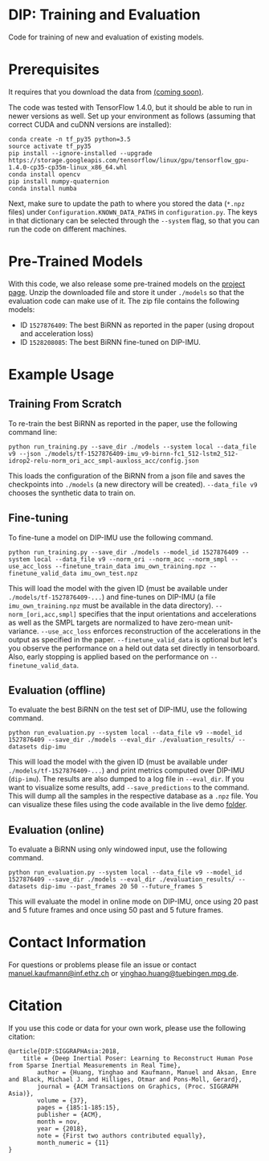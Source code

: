 # DIP: Training and Evaluation
Code for training of new and evaluation of existing models. 

# Prerequisites
It requires that you download the data from [(coming soon)](#).

The code was tested with TensorFlow 1.4.0, but it should be able to run in newer versions as well. Set up your environment as follows (assuming that correct CUDA and cuDNN versions are installed):

```commandline
conda create -n tf_py35 python=3.5
source activate tf_py35
pip install --ignore-installed --upgrade https://storage.googleapis.com/tensorflow/linux/gpu/tensorflow_gpu-1.4.0-cp35-cp35m-linux_x86_64.whl
conda install opencv
pip install numpy-quaternion
conda install numba
```

Next, make sure to update the path to where you stored the data (`*.npz` files) under `Configuration.KNOWN_DATA_PATHS` in `configuration.py`. The keys in that dictionary can be selected through the `--system` flag, so that you can run the code on different machines.

# Pre-Trained Models
With this code, we also release some pre-trained models on the [project page](http://dip.is.tue.mpg.de/pre_download). Unzip the downloaded file and store it under `./models` so that the evaluation code can make use of it. The zip file contains the following models:

- ID `1527876409`: The best BiRNN as reported in the paper (using dropout and acceleration loss)
- ID `1528208085`: The best BiRNN fine-tuned on DIP-IMU.

# Example Usage
## Training From Scratch
To re-train the best BiRNN as reported in the paper, use the following command line:

```commandline
python run_training.py --save_dir ./models --system local --data_file v9 --json ./models/tf-1527876409-imu_v9-birnn-fc1_512-lstm2_512-idrop2-relu-norm_ori_acc_smpl-auxloss_acc/config.json
```

This loads the configuration of the BiRNN from a json file and saves the checkpoints into `./models` (a new directory will be created). `--data_file v9` chooses the synthetic data to train on.

## Fine-tuning
To fine-tune a model on DIP-IMU use the following command.

```commandline
python run_training.py --save_dir ./models --model_id 1527876409 --system local --data_file v9 --norm_ori --norm_acc --norm_smpl --use_acc_loss --finetune_train_data imu_own_training.npz --finetune_valid_data imu_own_test.npz
```

This will load the model with the given ID (must be available under `./models/tf-1527876409-...`) and fine-tunes on DIP-IMU (a file `imu_own_training.npz` must be available in the data directory). `--norm_[ori,acc,smpl]` specifies that the input orientations and accelerations as well as the SMPL targets are normalized to have zero-mean unit-variance. `--use_acc_loss` enforces reconstruction of the accelerations in the output as specified in the paper. `--finetune_valid_data` is optional but let's you observe the performance on a held out data set directly in tensorboard. Also, early stopping is applied based on the performance on `--finetune_valid_data`.

## Evaluation (offline)
To evaluate the best BiRNN on the test set of DIP-IMU, use the following command.

```commandline
python run_evaluation.py --system local --data_file v9 --model_id 1527876409 --save_dir ./models --eval_dir ./evaluation_results/ --datasets dip-imu
```

This will load the model with the given ID (must be available under `./models/tf-1527876409-...`) and print metrics computed over DIP-IMU (`dip-imu`). The results are also dumped to a log file in `--eval_dir`. If you want to visualize some results, add `--save_predictions` to the command. This will dump all the samples in the respective database as a `.npz` file. You can visualize these files using the code available in the live demo [folder](../live_demo).

## Evaluation (online)
To evaluate a BiRNN using only windowed input, use the following command.

```commandline
python run_evaluation.py --system local --data_file v9 --model_id 1527876409 --save_dir ./models --eval_dir ./evaluation_results/ --datasets dip-imu --past_frames 20 50 --future_frames 5
```

This will evaluate the model in online mode on DIP-IMU, once using 20 past and 5 future frames and once using 50 past and 5 future frames.
 
# Contact Information
For questions or problems please file an issue or contact [manuel.kaufmann@inf.ethz.ch](mailto:manuel.kaufmann@inf.ethz.ch) or [yinghao.huang@tuebingen.mpg.de](mailto:yinghao.huang@tuebingen.mpg.de).

# Citation
If you use this code or data for your own work, please use the following citation:

```commandline
@article{DIP:SIGGRAPHAsia:2018,
	title = {Deep Inertial Poser: Learning to Reconstruct Human Pose from Sparse Inertial Measurements in Real Time},
    	author = {Huang, Yinghao and Kaufmann, Manuel and Aksan, Emre and Black, Michael J. and Hilliges, Otmar and Pons-Moll, Gerard},
    	journal = {ACM Transactions on Graphics, (Proc. SIGGRAPH Asia)},
    	volume = {37},
    	pages = {185:1-185:15},
    	publisher = {ACM},
    	month = nov,
    	year = {2018},
    	note = {First two authors contributed equally},
    	month_numeric = {11}
}
```
